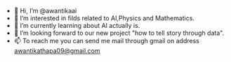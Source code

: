 - 👋 Hi, I’m @awantikaai
- 👀 I’m interested in filds related to AI,Physics and Mathematics.  
- 🌱 I’m currently learning about AI actually is.
- 💞️ I’m looking forward to our new project "how to tell story through data".
- 📫 To reach me you can send me mail through gmail on address awantikathapa09@gmail.com

<!---
awantikaai/awantikaai is a ✨ special ✨ repository because its `README.md` (this file) appears on your GitHub profile.
You can click the Preview link to take a look at your changes.
--->
